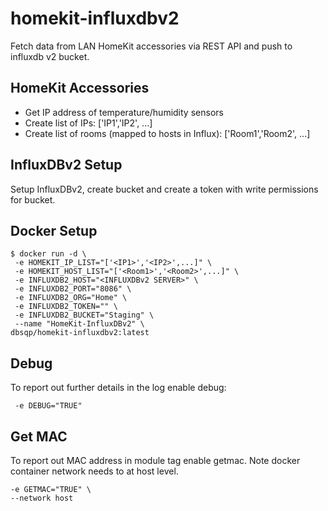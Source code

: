 # homekit-influxdbv2
Fetch data from LAN HomeKit accessories via REST API and push to influxdb v2 bucket.

## HomeKit Accessories
- Get IP address of temperature/humidity sensors
- Create list of IPs: ['IP1','IP2', ...]
- Create list of rooms (mapped to hosts in Influx): ['Room1','Room2', ...]

## InfluxDBv2 Setup
Setup InfluxDBv2, create bucket and create a token with write permissions for bucket.

## Docker Setup
```
$ docker run -d \
 -e HOMEKIT_IP_LIST="['<IP1>','<IP2>',...]" \
 -e HOMEKIT_HOST_LIST="['<Room1>','<Room2>',...]" \
 -e INFLUXDB2_HOST="<INFLUXDBv2 SERVER>" \
 -e INFLUXDB2_PORT="8086" \
 -e INFLUXDB2_ORG="Home" \
 -e INFLUXDB2_TOKEN="" \
 -e INFLUXDB2_BUCKET="Staging" \
 --name "HomeKit-InfluxDBv2" \
dbsqp/homekit-influxdbv2:latest
```

## Debug
To report out further details in the log enable debug:
```
 -e DEBUG="TRUE"
```

## Get MAC
To report out MAC address in module tag enable getmac. Note docker container network needs to at host level.
```
-e GETMAC="TRUE" \
--network host
```

